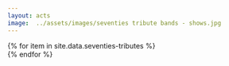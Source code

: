 ```yaml
---
layout: acts
image:  ../assets/images/seventies tribute bands - shows.jpg
---
```


<div class="row mt-4 mb-4">
  {% for item in site.data.seventies-tributes %}
    <div class="col-md-4 mb-5">
      <div class="card border-0 shadow h-100">
        <a href="/acts/{{ item.title | slugify }}">
          <img class="card-img-top" src="{{ item.image_src }}" alt="" />
        </a>
         <!-- <div class="card-body">
          <p class="card-text">{{ item.description }}</p>
        </div> -->
      </div>
    </div>
  {% endfor %}
</div>
